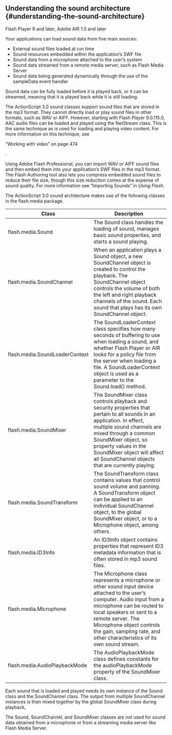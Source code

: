 ## Understanding the sound architecture {#understanding-the-sound-architecture}

Flash Player 9 and later, Adobe AIR 1.0 and later

Your applications can load sound data from five main sources:

*   External sound files loaded at run time
*   Sound resources embedded within the application’s SWF file
*   Sound data from a microphone attached to the user’s system
*   Sound data streamed from a remote media server, such as Flash Media Server
*   Sound data being generated dynamically through the use of the sampleData event handler

Sound data can be fully loaded before it is played back, or it can be streamed, meaning that it is played back while it is still loading.

The ActionScript 3.0 sound classes support sound files that are stored in the mp3 format. They cannot directly load or play sound files in other formats, such as WAV or AIFF. However, starting with Flash Player 9.0.115.0, AAC audio files can be loaded and played using the NetStream class. This is the same technique as is used for loading and playing video content. For more information on this technique, see

“Working with video” on page 474

.

Using Adobe Flash Professional, you can import WAV or AIFF sound files and then embed them into your application’s SWF files in the mp3 format. The Flash Authoring tool also lets you compress embedded sound files to reduce their file size, though this size reduction comes at the expense of sound quality. For more information see “Importing Sounds” in _Using Flash_.

The ActionScript 3.0 sound architecture makes use of the following classes in the flash.media package.

| **Class** | **Description** |
| --- | --- |
| flash.media.Sound | The Sound class handles the loading of sound, manages basic sound properties, and starts a sound playing. |
| flash.media.SoundChannel | When an application plays a Sound object, a new SoundChannel object is created to control the playback. The SoundChannel object controls the volume of both the left and right playback channels of the sound. Each sound that plays has its own SoundChannel object. |
| flash.media.SoundLoaderContext | The SoundLoaderContext class specifies how many seconds of buffering to use when loading a sound, and whether Flash Player or AIR looks for a policy file from the server when loading a file. A SoundLoaderContext object is used as a parameter to the Sound.load() method. |
| flash.media.SoundMixer | The SoundMixer class controls playback and security properties that pertain to all sounds in an application. In effect, multiple sound channels are mixed through a common SoundMixer object, so property values in the SoundMixer object will affect all SoundChannel objects that are currently playing. |
| flash.media.SoundTransform | The SoundTransform class contains values that control sound volume and panning. A SoundTransform object can be applied to an individual SoundChannel object, to the global SoundMixer object, or to a Microphone object, among others. |
| flash.media.ID3Info | An ID3Info object contains properties that represent ID3 metadata information that is often stored in mp3 sound files. |
| flash.media.Microphone | The Microphone class represents a microphone or other sound input device attached to the user’s computer. Audio input from a microphone can be routed to local speakers or sent to a remote server. The Microphone object controls the gain, sampling rate, and other characteristics of its own sound stream. |
| flash.media.AudioPlaybackMode | The AudioPlaybackMode class defines constants for the audioPlaybackMode property of the SoundMixer class. |

Each sound that is loaded and played needs its own instance of the Sound class and the SoundChannel class. The output from multiple SoundChannel instances is then mixed together by the global SoundMixer class during playback,

The Sound, SoundChannel, and SoundMixer classes are not used for sound data obtained from a microphone or from a streaming media server like Flash Media Server.
